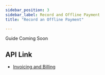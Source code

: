 ```yaml
---
sidebar_position: 3
sidebar_label: Record and Offline Payment
title: "Record an Offline Payment"

---
```


Guide Coming Soon
## API Link
* [Invoicing and Billing](../../api/invoice)